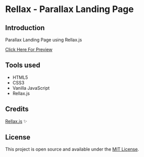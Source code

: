 # Rellax - Parallax Landing Page

## Introduction

Parallax Landing Page using Rellax.js<br />

[Click Here For Preview](https://superneutrino8.github.io/RellaxLanding/)

## Tools used

- HTML5
- CSS3
- Vanilla JavaScript
- Rellax.js

## Credits

[Rellax.js](https://dixonandmoe.com/rellax/) :sparkles:

## License

This project is open source and available under the [MIT License](LICENSE.md).

